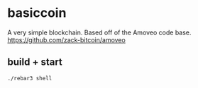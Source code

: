 basiccoin
=====

A very simple blockchain.
Based off of the Amoveo code base. https://github.com/zack-bitcoin/amoveo

build + start
-----
    ./rebar3 shell



